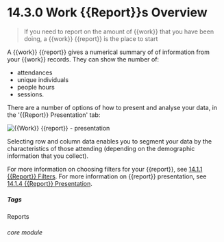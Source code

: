 # 14.3.0  <i class="fa fa-chart-line"></i> Work {{Report}}s Overview

> If you need to report on the amount of {{work}} that you have been doing, a {{work}} {{report}} is the place to start



A {{work}} {{report}} gives a numerical summary of of information from your {{work}} records. They can show the number of:
- attendances
- unique individuals
- people hours
- sessions.

There are a number of options of how to present and analyse your data, in the '{{Report}} Presentation' tab:

![{{Work}} {{report}} - presentation](13.3.0a.png)

Selecting row and column data enables you to segment your data by the characteristics of those attending (depending on the demographic information that you collect).

For more information on choosing filters for your {{report}}, see [14.1.1 {{Report}} Filters](/help/index/p/14.1.1).
For more information on {{report}} presentation, see [14.1.4 {{Report}} Presentation](/help/index/p/14.1.4).


##### Tags
Reports

###### core module


